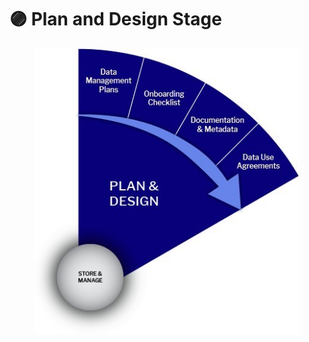 # 🟣 Plan and Design Stage

<div data-full-width="true">

<figure><img src="../../.gitbook/assets/Plan and Design.jpg" alt=""><figcaption></figcaption></figure>

</div>
